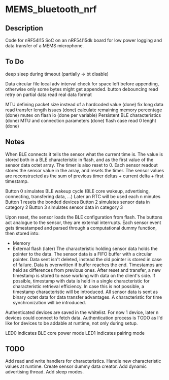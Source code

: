 # MEMS_bluetooth_nrf

## Description

Code for nRF54l15 SoC on an nRF54l15dk board for low power logging and data transfer of a MEMS microphone.

## To Do
deep sleep during timeout (partially -> bt disable)

Data circular file
local adv interval
check for space left before appending, otherwise only some bytes might get appended.
button debouncing
read retry on partial data read
real data format

MTU defining packet size instead of a hardcoded value (done)
fix long data read transfer length issues (done)
calculate remaining memory percentage (done)
mutex on flash io (done per variable)
Persistent BLE characteristics (done)
MTU and connection parameters (done)
flash case read 0 lenght (done)

## Notes

When BLE connects it tells the sensor what the current time is. The value is stored both in a BLE characteristic in flash, and as the first value of the sensor data octet array. The timer is also reset to 0. Each sensor readout stores the sensor value in the array, and resets the timer. The sensor values are reconstructed as the sum of previous timer deltas + current delta + first timestamp.


Button 0 simulates BLE wakeup cycle (BLE core wakeup, advertising, connecting, transfering data, ...) Later an RTC will be used each n minutes
Button 1 resets the bonded devices
Button 2 simulates sensor data in category 2
Button 3 simulates sensor data in category 3

Upon reset, the sensor loads the BLE configuration from flash.
The buttons act analogue to the sensor, they are external interrupts.
Each sensor event gets timestamped and parsed through a computational dummy function, then stored into:
* Memory
* External flash (later)
The characteristic holding sensor data holds the pointer to the data.
The sensor data is a FIFO buffer with a circular pointer. Data sent isn't deleted, instead the old pointer is stored in case of failure.
Data is overwritten if buffer reaches the end.
Timestamps are held as differences from previous ones. After reset and transfer, a new timestamp is stored to ease working with data on the client's side.
If possible, timestamp with data is held in a single characteristic for characteristic retrieval efficiency. In case this is not possible, a timestamp characteristic will be introduced.
All sensor data is sent as binary octet data for data transfer advantages.
A characteristic for time synchronization will be introduced.

Authenticated devices are saved in the whitelist. For now 1 device, later n devices could connect to fetch data. Authentication process is TODO as I'd like for devices to be addable at runtime, not only during setup.


LED0 indicates BLE core power mode
LED1 indicates pairing mode


## TODO
Add read and write handlers for characteristics.
Handle new characteristic values at runtime.
Create sensor dummy data creator.
Add dynamic advertising thread.
Add sleep modes.




